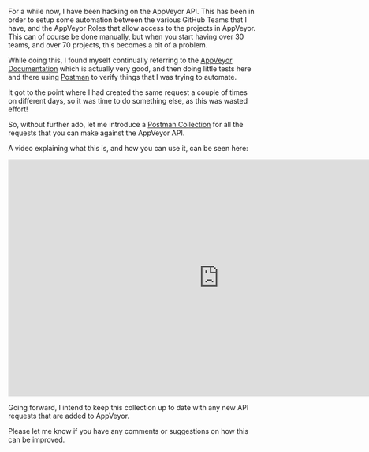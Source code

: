 ﻿---
Title: Introducing a Postman Collection for AppVeyor
Published: 18/8/2017
Tags:
- AppVeyor
- API
- Postman
- JSON
---

For a while now, I have been hacking on the AppVeyor API.  This has been in order to setup some automation between the various GitHub Teams that I have, and the AppVeyor Roles that allow access to the projects in AppVeyor.  This can of course be done manually, but when you start having over 30 teams, and over 70 projects, this becomes a bit of a problem.

While doing this, I found myself continually referring to the [AppVeyor Documentation](https://www.appveyor.com/docs/api/) which is actually very good, and then doing little tests here and there using [Postman](https://www.getpostman.com/) to verify things that I was trying to automate.

It got to the point where I had created the same request a couple of times on different days, so it was time to do something else, as this was wasted effort!

So, without further ado, let me introduce a [Postman Collection](https://github.com/gep13/appveyor-postman) for all the requests that you can make against the AppVeyor API.

A video explaining what this is, and how you can use it, can be seen here:

<iframe width="853" height="480" src="https://www.youtube.com/embed/U8mVjJxt_ts" frameborder="0" allowfullscreen></iframe>

Going forward, I intend to keep this collection up to date with any new API requests that are added to AppVeyor.

Please let me know if you have any comments or suggestions on how this can be improved.